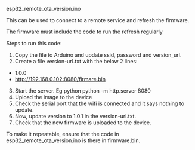 esp32_remote_ota_version.ino

This can be used to connect to a remote service and refresh the firmware.

The firmware must include the code to run the refresh regularly

Steps to run this code:
1. Copy the file to Arduino and update ssid, password and version_url.
2. Create a file version-url.txt with the below 2 lines:
- 1.0.0
- http://192.168.0.102:8080/firmare.bin
3. Start the server. Eg python python -m http.server 8080
4. Upload the image to the device
5. Check the serial port that the wifi is connected and it says nothing to update.
6. Now, update version to 1.0.1 in the version-url.txt.
7. Check that the new firmware is uploaded to the device.

To make it repeatable, ensure that the code in esp32_remote_ota_version.ino is there in firmware.bin.


